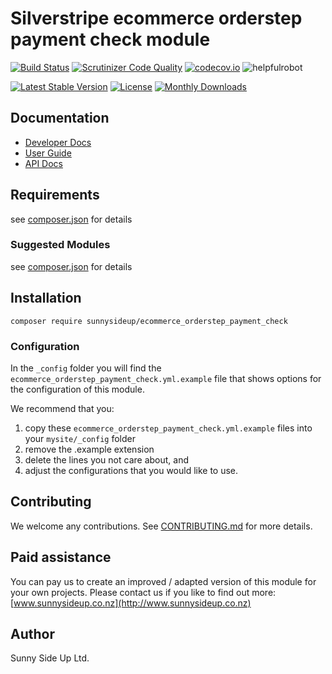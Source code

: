 # Silverstripe ecommerce orderstep payment check module
[![Build Status](https://travis-ci.org/sunnysideup/silverstripe-ecommerce_orderstep_payment_check.svg?branch=master)](https://travis-ci.org/sunnysideup/silverstripe-ecommerce_orderstep_payment_check)
[![Scrutinizer Code Quality](https://scrutinizer-ci.com/g/sunnysideup/silverstripe-ecommerce_orderstep_payment_check/badges/quality-score.png?b=master)](https://scrutinizer-ci.com/g/sunnysideup/silverstripe-ecommerce_orderstep_payment_check/?branch=master)
[![codecov.io](https://codecov.io/github/sunnysideup/silverstripe-ecommerce_orderstep_payment_check/coverage.svg?branch=master)](https://codecov.io/github/sunnysideup/silverstripe-ecommerce_orderstep_payment_check?branch=master)
![helpfulrobot](https://helpfulrobot.io/sunnysideup/ecommerce_orderstep_payment_check/badge)

[![Latest Stable Version](https://poser.pugx.org/sunnysideup/ecommerce_orderstep_payment_check/version)](https://packagist.org/packages/sunnysideup/ecommerce_orderstep_payment_check)
[![License](https://poser.pugx.org/sunnysideup/ecommerce_orderstep_payment_check/license)](https://packagist.org/packages/sunnysideup/ecommerce_orderstep_payment_check)
[![Monthly Downloads](https://poser.pugx.org/sunnysideup/ecommerce_orderstep_payment_check/d/monthly)](https://packagist.org/packages/sunnysideup/ecommerce_orderstep_payment_check)


## Documentation



 * [Developer Docs](docs/en/INDEX.md)
 * [User Guide](docs/en/userguide.md)
 * [API Docs](http://docs.ssmods.com/sunnysideup/ecommerce_orderstep_payment_check/classes.xhtml)

## Requirements



see [composer.json](composer.json) for details

### Suggested Modules



see [composer.json](composer.json) for details


## Installation


```
composer require sunnysideup/ecommerce_orderstep_payment_check
```

### Configuration



In the `_config` folder you will find the `ecommerce_orderstep_payment_check.yml.example`
file that shows options for the configuration of this module.

We recommend that you:

  1. copy these `ecommerce_orderstep_payment_check.yml.example` files into your
`mysite/_config` folder
  2. remove the .example extension
  3. delete the lines you not care about, and
  4. adjust the configurations that you would like to use.


## Contributing



We welcome any contributions. See [CONTRIBUTING.md](CONTRIBUTING.md) for more details.

## Paid assistance



You can pay us to create an improved / adapted version of this module for your own projects.  Please contact us if you like to find out more: [www.sunnysideup.co.nz](http://www.sunnysideup.co.nz)

## Author



Sunny Side Up Ltd.
